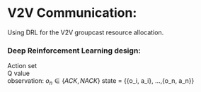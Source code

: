 # V2V Communication:
Using DRL for the V2V groupcast resource allocation.

### Deep Reinforcement Learning design:
Action set  
Q value  
observation: $o_n \in \{ACK,NACK\}$
state = {{o_i, a_i}, ...,{o_n, a_n}}
